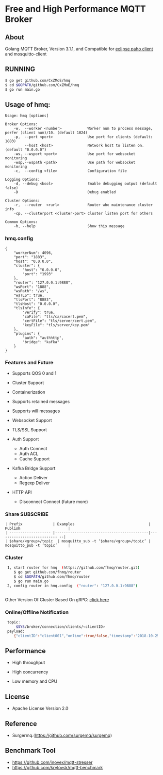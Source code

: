 Free and High Performance MQTT Broker 
============

## About
Golang MQTT Broker, Version 3.1.1, and Compatible
for [eclipse paho client](https://github.com/eclipse?utf8=%E2%9C%93&q=mqtt&type=&language=) and mosquitto-client

## RUNNING
```bash
$ go get github.com/CxZMoE/hmq
$ cd $GOPATH/github.com/CxZMoE/hmq
$ go run main.go
```

## Usage of hmq:
~~~
Usage: hmq [options]

Broker Options:
    -w,  --worker <number>            Worker num to process message, perfer (client num)/10. (default 1024)
    -p,  --port <port>                Use port for clients (default: 1883)
         --host <host>                Network host to listen on. (default "0.0.0.0")
    -ws, --wsport <port>              Use port for websocket monitoring
    -wsp,--wspath <path>              Use path for websocket monitoring
    -c,  --config <file>              Configuration file

Logging Options:
    -d, --debug <bool>                Enable debugging output (default false)
    -D                                Debug enabled

Cluster Options:
    -r,  --router  <rurl>             Router who maintenance cluster info
    -cp, --clusterport <cluster-port> Cluster listen port for others

Common Options:
    -h, --help                        Show this message
~~~

### hmq.config
~~~
{
	"workerNum": 4096,
	"port": "1883",
	"host": "0.0.0.0",
	"cluster": {
		"host": "0.0.0.0",
		"port": "1993"
	},
	"router": "127.0.0.1:9888",
	"wsPort": "1888",
	"wsPath": "/ws",
	"wsTLS": true,
	"tlsPort": "8883",
	"tlsHost": "0.0.0.0",
	"tlsInfo": {
		"verify": true,
		"caFile": "tls/ca/cacert.pem",
		"certFile": "tls/server/cert.pem",
		"keyFile": "tls/server/key.pem"
	},
	"plugins": {
		"auth": "authhttp",
		"bridge": "kafka"
	}
}
~~~

### Features and Future

* Supports QOS 0 and 1

* Cluster Support

* Containerization

* Supports retained messages

* Supports will messages  

* Websocket Support

* TLS/SSL Support

* Auth Support
	* Auth Connect
	* Auth ACL
	* Cache Support

* Kafka Bridge Support
	* Action Deliver
	* Regexp Deliver

* HTTP API
	* Disconnect Connect (future more)

### Share SUBSCRIBE
~~~
| Prefix              | Examples                                  | Publish                      |
| ------------------- |-------------------------------------------|--------------------------- --|
| $share/<group>/topic  | mosquitto_sub -t ‘$share/<group>/topic’ | mosquitto_pub -t ‘topic’     |
~~~

### Cluster
```bash
 1, start router for hmq  (https://github.com/fhmq/router.git)
 	$ go get github.com/fhmq/router
 	$ cd $GOPATH/github.com/fhmq/router
 	$ go run main.go
 2, config router in hmq.config  ("router": "127.0.0.1:9888")
 
```
Other Version Of Cluster Based On gRPC: [click here](https://github.com/fhmq/rhmq)

### Online/Offline Notification
```bash
 topic:
     $SYS/broker/connection/clients/<clientID>
 payload:
	{"clientID":"client001","online":true/false,"timestamp":"2018-10-25T09:32:32Z"}
```

## Performance

* High throughput

* High concurrency

* Low memory and CPU


## License

* Apache License Version 2.0


## Reference

* Surgermq.(https://github.com/surgemq/surgemq)

## Benchmark Tool

* https://github.com/inovex/mqtt-stresser
* https://github.com/krylovsk/mqtt-benchmark
